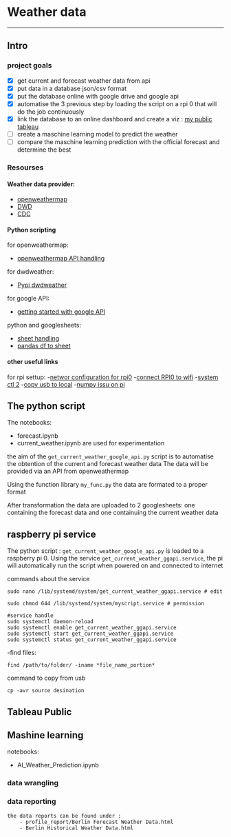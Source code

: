 # Weather data 
-----

## Intro

### project goals
 - [x] get current and forecast weather data from api
 - [x] put data in a database json/csv format
 - [x] put the database online with google drive and google api
 - [x] automatise the 3 previous step by loading the script on a rpi 0 that will do the job continuously
 - [x] link the database to an online dashboard and create a viz : [my public tableau](https://public.tableau.com/profile/mathieu.provost#!/)
 - [ ] create a maschine learning model to predict the weather 
 - [ ] compare the maschine learning prediction with the official forecast and determine the best
 
### Resourses 

#### Weather data provider:
- [openweathermap](https://openweathermap.org/)
- [DWD](https://www.dwd.de/)
- [CDC](https://cdc.dwd.de/portal/)

#### Python scripting
for openweathermap:
- [openweathermap API handling](https://www.geeksforgeeks.org/python-find-current-weather-of-any-city-using-openweathermap-api/)

for dwdweather:
- [Pypi dwdweather](https://pypi.org/project/dwdweather2/)

for google API:
- [getting started with google API](https://towardsdatascience.com/accessing-google-spreadsheet-data-using-python-90a5bc214fd2)

python and googlesheets:
- [sheet handling](https://www.twilio.com/blog/2017/02/an-easy-way-to-read-and-write-to-a-google-spreadsheet-in-python.html)
- [pandas df to sheet](https://towardsdatascience.com/using-python-to-push-your-pandas-dataframe-to-google-sheets-de69422508f)


#### other useful links 
for rpi settup:
 -[networ configuration for rpi0](https://kerneldriver.wordpress.com/2012/10/21/configuring-wpa2-using-wpa_supplicant-on-the-raspberry-pi/)
 -[connect RPI0 to wifi](https://raspberrypihq.com/how-to-connect-your-raspberry-pi-to-wifi/)
 -[system ctl 2](https://www.dexterindustries.com/howto/run-a-program-on-your-raspberry-pi-at-startup/)
 -[copy usb to local](https://www.raspberrypi-spy.co.uk/2014/05/how-to-mount-a-usb-flash-disk-on-the-raspberry-pi/)
 -[numpy issu on pi](https://github.com/numpy/numpy/issues/14772)


## The python script 

The notebooks:
 - forecast.ipynb
 - current_weather.ipynb
are used for experimentation 

the aim of the ```get_current_weather_google_api.py``` script is to automatise the obtention of the current and forecast weather data
The data will be provided via an API from openweathermap

Using the function library ```my_func.py``` the data are formated to a proper format 

After transformation the data are uploaded to 2 googlesheets: one containing the forecast data and one containuíng the current weather data

## raspberry pi service

The python script : ```get_current_weather_google_api.py``` is loaded to a raspberry pi 0. 
Using the service ```get_current_weather_ggapi.service```, the pi will automatically run the script when powered on and connected to internet

 commands about the service
```
sudo nano /lib/systemd/system/get_current_weather_ggapi.service # edit

sudo chmod 644 /lib/systemd/system/myscript.service # permission

#service handle
sudo systemctl daemon-reload 
sudo systemctl enable get_current_weather_ggapi.service
sudo systemctl start get_current_weather_ggapi.service
sudo systemctl status get_current_weather_ggapi.service
```

 -find files:
  ```
  find /path/to/folder/ -iname *file_name_portion*
  ```

command to copy from usb
 ```
 cp -avr source desination
 ```
 ## Tableau Public

 ## Mashine learning

notebooks:
 - AI_Weather_Prediction.ipynb

 ### data wrangling 

 ### data reporting
    the data reports can be found under :
        - profile_report/Berlin Forecast Weather Data.html
        - Berlin Historical Weather Data.html